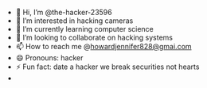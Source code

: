 - 👋 Hi, I’m @the-hacker-23596
- 👀 I’m interested in hacking cameras
- 🌱 I’m currently learning computer science
- 💞️ I’m looking to collaborate on hacking systems
- 📫 How to reach me @howardjennifer828@gmai.com
- 😄 Pronouns: hacker
- ⚡ Fun fact: date a hacker we break securities not hearts
- 

<!---
the-hacker-23596/the-hacker-23596 is a ✨ special ✨ repository because its `README.md` (this file) appears on your GitHub profile.
You can click the Preview link to take a look at your changes.
--->
